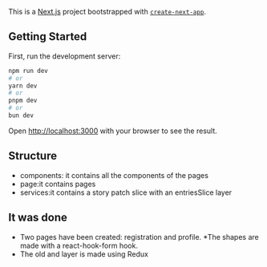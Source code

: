 This is a [Next.js](https://nextjs.org) project bootstrapped with [`create-next-app`](https://nextjs.org/docs/app/api-reference/cli/create-next-app).

## Getting Started

First, run the development server:

```bash
npm run dev
# or
yarn dev
# or
pnpm dev
# or
bun dev
```

Open [http://localhost:3000](http://localhost:3000) with your browser to see the result.


## Structure
* components: it contains all the components of the pages
* page:it contains pages
* services:it contains a story patch slice with an entriesSlice layer

## It was done
* Two pages have been created: registration and profile.
*The shapes are made with a react-hook-form hook.
* The old and layer is made using Redux
